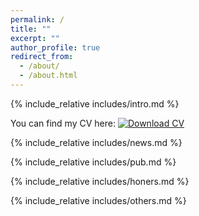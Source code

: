 ```yaml
---
permalink: /
title: ""
excerpt: ""
author_profile: true
redirect_from: 
  - /about/
  - /about.html
---
```


<span class='anchor' id='about-me'></span>
{% include_relative includes/intro.md %}

You can find my CV here:
[![Download CV](https://custom-icon-badges.demolab.com/badge/-Download-blue?style=for-the-badge&logo=download&logoColor=white "Download zip")](../assets/Resume_ChenLuo.pdf)


<!-- BEGIN LATEST DOWNLOAD BUTTON -->
<!-- END LATEST DOWNLOAD BUTTON -->

{% include_relative includes/news.md %}

{% include_relative includes/pub.md %}

{% include_relative includes/honers.md %}

{% include_relative includes/others.md %}

